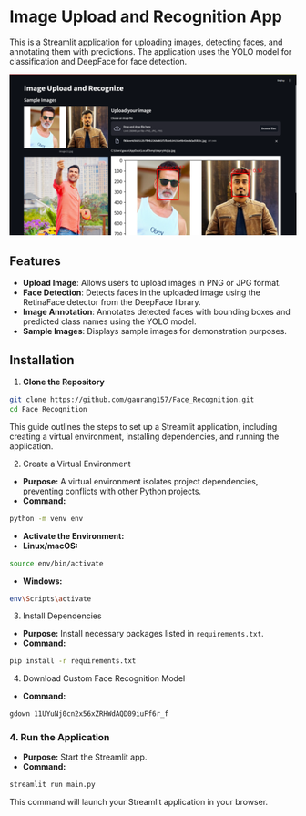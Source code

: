 # Image Upload and Recognition App

This is a Streamlit application for uploading images, detecting faces, and annotating them with predictions. The application uses the YOLO model for classification and DeepFace for face detection.

![Recognition App](https://github.com/gaurang157/Face_Recognition/blob/main/Screenshot%20(5355).png?raw=true)

## Features

- **Upload Image**: Allows users to upload images in PNG or JPG format.
- **Face Detection**: Detects faces in the uploaded image using the RetinaFace detector from the DeepFace library.
- **Image Annotation**: Annotates detected faces with bounding boxes and predicted class names using the YOLO model.
- **Sample Images**: Displays sample images for demonstration purposes.

## Installation

1. **Clone the Repository**

```bash
git clone https://github.com/gaurang157/Face_Recognition.git
cd Face_Recognition
```

This guide outlines the steps to set up a Streamlit application, including creating a virtual environment, installing dependencies, and running the application.

2. Create a Virtual Environment

- **Purpose:** A virtual environment isolates project dependencies, preventing conflicts with other Python projects.
- **Command:**
```bash
python -m venv env
```
- **Activate the Environment:**
- **Linux/macOS:**
```bash
source env/bin/activate
```
- **Windows:**
```bash
env\Scripts\activate
```

3. Install Dependencies

- **Purpose:** Install necessary packages listed in `requirements.txt`.
- **Command:**
```bash
pip install -r requirements.txt
```

4. Download Custom Face Recognition Model
- **Command:**
```bash
gdown 11UYuNj0cn2x56xZRHWdAQD09iuFf6r_f
```

### 4. Run the Application

- **Purpose:** Start the Streamlit app.
- **Command:**
```bash
streamlit run main.py
```

This command will launch your Streamlit application in your browser. 
